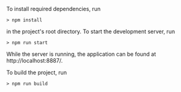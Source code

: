 To install required dependencies, run

    > npm install

in the project's root directory.
To start the development server, run

    > npm run start

While the server is running, the application can be found at http://localhost:8887/.

To build the project, run

    > npm run build
